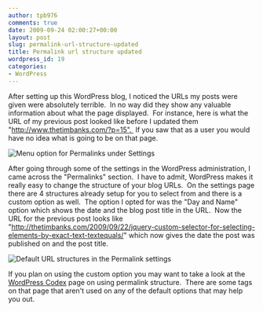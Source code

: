 ```yaml
---
author: tpb976
comments: true
date: 2009-09-24 02:00:27+00:00
layout: post
slug: permalink-url-structure-updated
title: Permalink url structure updated
wordpress_id: 19
categories:
- WordPress
---
```


After setting up this WordPress blog, I noticed the URLs my posts were given were absolutely terrible.  In no way did they show any valuable information about what the page displayed.  For instance, here is what the URL of my previous post looked like before I updated them "http://www.thetimbanks.com/?p=15".  If you saw that as a user you would have no idea what is going to be on that page.


![Menu option for Permalinks under Settings](http://thetimbanks.com/wp-content/uploads/2009/09/PermalinkSettingsMenu.bmp)



After going through some of the settings in the WordPress administration, I came across the "Permalinks" section.  I have to admit, WordPress makes it really easy to change the structure of your blog URLs.  On the settings page there are 4 structures already setup for you to select from and there is a custom option as well.  The option I opted for was the "Day and Name" option which shows the date and the blog post title in the URL.  Now the URL for the previous post looks like "http://thetimbanks.com/2009/09/22/jquery-custom-selector-for-selecting-elements-by-exact-text-textequals/" which now gives the date the post was published on and the post title.

![Default URL structures in the Permalink settings](http://thetimbanks.com/wp-content/uploads/2009/09/PermalinkSettings.bmp)

If you plan on using the custom option you may want to take a look at the [WordPress Codex](http://codex.wordpress.org/Using_Permalinks#Choosing_your_permalink_structure) page on using permalink structure.  There are some tags on that page that aren't used on any of the default options that may help you out.
